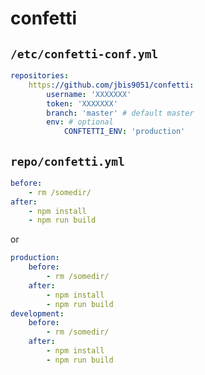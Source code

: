 # confetti

## `/etc/confetti-conf.yml`

```yaml
repositories:
    https://github.com/jbis9051/confetti:
        username: 'XXXXXXX'
        token: 'XXXXXXX'
        branch: 'master' # default master
        env: # optional
            CONFTETTI_ENV: 'production'
```

## `repo/confetti.yml`

```yaml
before:
    - rm /somedir/
after:
    - npm install
    - npm run build
```

or

```yaml
production:
    before:
        - rm /somedir/
    after:
        - npm install
        - npm run build
development:
    before:
        - rm /somedir/
    after:
        - npm install
        - npm run build
```

